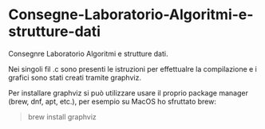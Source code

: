 # Consegne-Laboratorio-Algoritmi-e-strutture-dati

Consegnre Laboratorio Algoritmi e strutture dati.

Nei singoli fil .c sono presenti le istruzioni per effettualre la compilazione e i grafici sono stati creati tramite graphviz.

Per installare graphviz si può utilizzare usare il proprio package manager (brew, dnf, apt, etc.), per esempio su MacOS ho sfruttato brew:
> brew install graphviz
